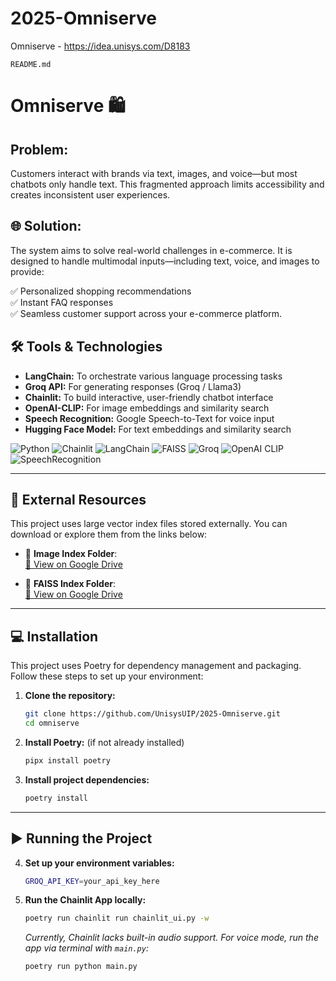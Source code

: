 # 2025-Omniserve
Omniserve - https://idea.unisys.com/D8183

 `README.md`
# Omniserve 🛍️

## Problem:
Customers interact with brands via text, images, and voice—but most chatbots only handle text. This fragmented approach limits accessibility and creates inconsistent user experiences.

## 🌐 Solution:
The system aims to solve real-world challenges in e-commerce. It is designed to handle multimodal inputs—including text, voice, and images to provide:

✅ Personalized shopping recommendations  
✅ Instant FAQ responses  
✅ Seamless customer support across your e-commerce platform.

## 🛠️ Tools & Technologies
- **LangChain:** To orchestrate various language processing tasks  
- **Groq API:** For generating responses (Groq / Llama3)  
- **Chainlit:** To build interactive, user-friendly chatbot interface  
- **OpenAI-CLIP:** For image embeddings and similarity search  
- **Speech Recognition:** Google Speech-to-Text for voice input  
- **Hugging Face Model:** For text embeddings and similarity search  

![Python](https://img.shields.io/badge/Python-3776AB?style=for-the-badge&logo=python&logoColor=white)
![Chainlit](https://img.shields.io/badge/Chainlit-4B8BBE?style=for-the-badge&logo=react&logoColor=white)
![LangChain](https://img.shields.io/badge/LangChain-FF6F00?style=for-the-badge&logo=python&logoColor=white)
![FAISS](https://img.shields.io/badge/FAISS-00C853?style=for-the-badge)
![Groq](https://img.shields.io/badge/Groq-EE4C2C?style=for-the-badge&logo=pytorch&logoColor=white)
![OpenAI CLIP](https://img.shields.io/badge/OpenAI%20CLIP-000000?style=for-the-badge&logo=openai&logoColor=white)
![SpeechRecognition](https://img.shields.io/badge/SpeechRecognition-FFCA28?style=for-the-badge&logo=python&logoColor=white)

---

## 📁 External Resources

This project uses large vector index files stored externally. You can download or explore them from the links below:

- 🔹 **Image Index Folder**:  
  [📎 View on Google Drive](https://drive.google.com/drive/folders/1LhXcEAU8US-5KOFaDrc3HTR_dhADnxtf?usp=sharing)

- 🔸 **FAISS Index Folder**:  
  [📎 View on Google Drive](https://drive.google.com/drive/folders/1Pc1D5oJUZAHbWnWWpq4k7ADmY3_svH3T?usp=sharing)

---

## 💻 Installation

This project uses Poetry for dependency management and packaging. Follow these steps to set up your environment:

1. **Clone the repository:**
   ```bash
   git clone https://github.com/UnisysUIP/2025-Omniserve.git
   cd omniserve
   ```

2. **Install Poetry:** (if not already installed)
   ```bash
   pipx install poetry
   ```

3. **Install project dependencies:**
   ```bash
   poetry install
   ```

---

## ▶️ Running the Project

4. **Set up your environment variables:**
   ```bash
   GROQ_API_KEY=your_api_key_here
   ```

5. **Run the Chainlit App locally:**
   ```bash
   poetry run chainlit run chainlit_ui.py -w
   ```

   *Currently, Chainlit lacks built-in audio support. For voice mode, run the app via terminal with `main.py`:*

   ```bash
   poetry run python main.py
   ```
```
